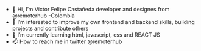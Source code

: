 - 👋 Hi, I’m Victor Felipe Castañeda developer and designes from @remoterhub -Colombia
- 👀 I’m interested to improve my own frontend and backend skills, building projects and contribute others
- 🌱 I’m currently learning html, javascript, css and REACT JS 
- 📫 How to reach me in twitter @remoterhub

<!---
remoterhub/remoterhub is a ✨ special ✨ repository because its `README.md` (this file) appears on your GitHub profile.
You can click the Preview link to take a look at your changes.
--->
